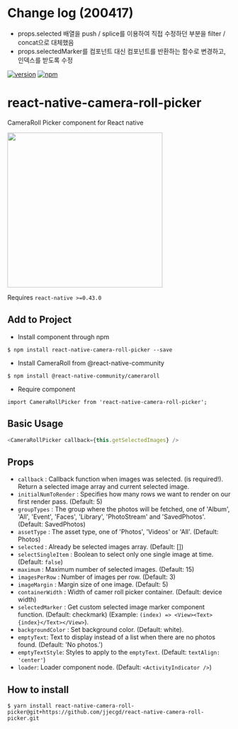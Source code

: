 # Change log (200417)

- props.selected 배열을 push / splice를 이용하여 직접 수정하던 부분을 filter / concat으로 대체했음
- props.selectedMarker를 컴포넌트 대신 컴포넌트를 반환하는 함수로 변경하고, 인덱스를 받도록 수정

[![version](https://img.shields.io/npm/v/react-native-camera-roll-picker.svg)](https://www.npmjs.org/package/react-native-camera-roll-picker) [![npm](https://img.shields.io/npm/dt/react-native-camera-roll-picker.svg)](https://www.npmjs.org/package/react-native-camera-roll-picker)

# react-native-camera-roll-picker

CameraRoll Picker component for React native

<a href="https://raw.githubusercontent.com/jeanpan/react-native-camera-roll-picker/master/demo/demo.gif"><img src="https://raw.githubusercontent.com/jeanpan/react-native-camera-roll-picker/master/demo/demo.gif" width="350"></a>

Requires `react-native >=0.43.0`

## Add to Project

- Install component through npm

```
$ npm install react-native-camera-roll-picker --save
```

- Install CameraRoll from @react-native-community

```
$ npm install @react-native-community/cameraroll
```

- Require component

```
import CameraRollPicker from 'react-native-camera-roll-picker';
```

## Basic Usage

```js
<CameraRollPicker callback={this.getSelectedImages} />
```

## Props

- `callback` : Callback function when images was selected. (is required!). Return a selected image array and current selected image.
- `initialNumToRender` : Specifies how many rows we want to render on our first render pass. (Default: 5)
- `groupTypes` : The group where the photos will be fetched, one of 'Album', 'All', 'Event', 'Faces', 'Library', 'PhotoStream' and 'SavedPhotos'. (Default: SavedPhotos)
- `assetType` : The asset type, one of 'Photos', 'Videos' or 'All'. (Default: Photos)
- `selected` : Already be selected images array. (Default: [])
- `selectSingleItem` : Boolean to select only one single image at time. (Default: `false`)
- `maximum` : Maximum number of selected images. (Default: 15)
- `imagesPerRow` : Number of images per row. (Default: 3)
- `imageMargin` : Margin size of one image. (Default: 5)
- `containerWidth` : Width of camer roll picker container. (Default: device width)
- `selectedMarker` : Get custom selected image marker component function. (Default: checkmark) (Example: `(index) => <View><Text>{index}</Text></View>`).
- `backgroundColor` : Set background color. (Default: white).
- `emptyText`: Text to display instead of a list when there are no photos found. (Default: 'No photos.')
- `emptyTextStyle`: Styles to apply to the `emptyText`. (Default: `textAlign: 'center'`)
- `loader`: Loader component node. (Default: `<ActivityIndicator />`)

## How to install

```
$ yarn install react-native-camera-roll-picker@git+https://github.com/jjecgd/react-native-camera-roll-picker.git
```
